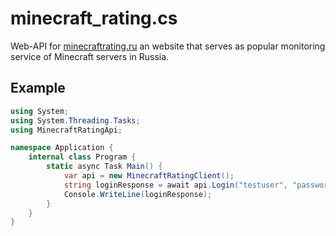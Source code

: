 # minecraft_rating.cs
Web-API for [minecraftrating.ru](https://minecraftrating.ru) an website that serves as popular monitoring service of Minecraft servers in Russia.

## Example
```cs
using System;
using System.Threading.Tasks;
using MinecraftRatingApi;

namespace Application {
	internal class Program {
		static async Task Main() {
			var api = new MinecraftRatingClient();
			string loginResponse = await api.Login("testuser", "password123");
			Console.WriteLine(loginResponse);
		}
	}
}
```
